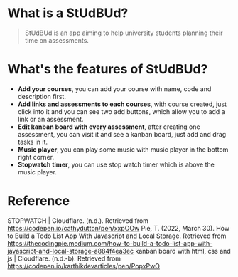 # What is a StUdBUd?
>StUdBUd is an app aiming to help university students planning their time on assessments.

# What's the features of StUdBUd?
  * __Add your courses__, you can add your course with name, code and description first.
  * __Add links and assessments to each courses__, with course created, just click into it and you can see two add buttons, which allow you to add a link or an assessment. 
  * __Edit kanban board with every assessment__, after creating one assessment, you can visit it and see a kanban board, just add and drag tasks in it.
  * __Music player__, you can play some music with music player in the bottom right corner.
  * __Stopwatch timer__, you can use stop watch timer which is above the music player.

# Reference 
STOPWATCH | Cloudflare. (n.d.). 
    Retrieved from https://codepen.io/cathydutton/pen/xxpOOw
Pie, T. (2022, March 30). How to Build a Todo List App With Javascript and Local Storage. 
    Retrieved from https://thecodingpie.medium.com/how-to-build-a-todo-list-app-with-javascript-and-local-storage-a884f4ea3ec
kanban board with html, css and js | Cloudflare. (n.d.-b). 
    Retrieved from https://codepen.io/karthikdevarticles/pen/PopxPwO